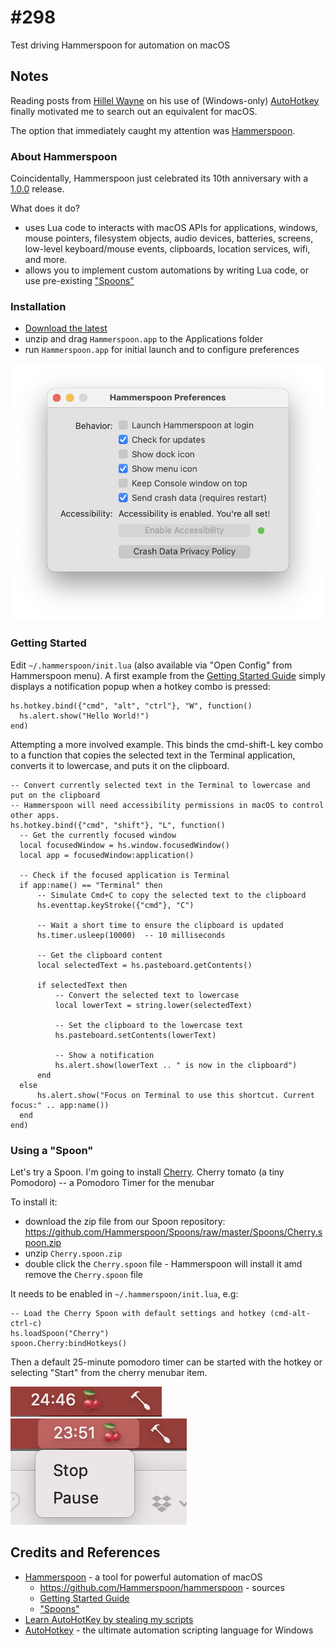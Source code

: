 # #298

Test driving Hammerspoon for automation on macOS

## Notes

Reading posts from [Hillel Wayne](https://www.hillelwayne.com/post/ahk-scripts-project/)
on his use of (Windows-only) [AutoHotkey](https://www.autohotkey.com/)
finally motivated me to search out an equivalent for macOS.

The option that immediately caught my attention was [Hammerspoon](https://www.hammerspoon.org/).

### About Hammerspoon

Coincidentally, Hammerspoon just celebrated its 10th anniversary with a
[1.0.0](https://github.com/Hammerspoon/hammerspoon/releases/tag/1.0.0)
release.

What does it do?

* uses Lua code to interacts with macOS APIs for applications, windows, mouse pointers, filesystem objects, audio devices, batteries, screens, low-level keyboard/mouse events, clipboards, location services, wifi, and more.
* allows you to implement custom automations by writing Lua code, or use pre-existing ["Spoons"](https://www.hammerspoon.org/Spoons/)

### Installation

* [Download the latest](https://github.com/Hammerspoon/hammerspoon/releases/tag/1.0.0)
* unzip and drag `Hammerspoon.app` to the Applications folder
* run `Hammerspoon.app` for initial launch and to configure preferences

![hs_prefs](./assets/hs_prefs.png)

### Getting Started

Edit `~/.hammerspoon/init.lua` (also available via "Open Config" from Hammerspoon menu).
A first example from the [Getting Started Guide](https://www.hammerspoon.org/go/)
simply displays a notification popup when a hotkey combo is pressed:

    hs.hotkey.bind({"cmd", "alt", "ctrl"}, "W", function()
      hs.alert.show("Hello World!")
    end)

Attempting a more involved example. This binds the cmd-shift-L key combo to
a function that  copies the selected text in the Terminal application, converts it to lowercase,
and puts it on the clipboard.

    -- Convert currently selected text in the Terminal to lowercase and put on the clipboard
    -- Hammerspoon will need accessibility permissions in macOS to control other apps.
    hs.hotkey.bind({"cmd", "shift"}, "L", function()
      -- Get the currently focused window
      local focusedWindow = hs.window.focusedWindow()
      local app = focusedWindow:application()

      -- Check if the focused application is Terminal
      if app:name() == "Terminal" then
          -- Simulate Cmd+C to copy the selected text to the clipboard
          hs.eventtap.keyStroke({"cmd"}, "C")

          -- Wait a short time to ensure the clipboard is updated
          hs.timer.usleep(10000)  -- 10 milliseconds

          -- Get the clipboard content
          local selectedText = hs.pasteboard.getContents()

          if selectedText then
              -- Convert the selected text to lowercase
              local lowerText = string.lower(selectedText)

              -- Set the clipboard to the lowercase text
              hs.pasteboard.setContents(lowerText)

              -- Show a notification
              hs.alert.show(lowerText .. " is now in the clipboard")
          end
      else
          hs.alert.show("Focus on Terminal to use this shortcut. Current focus:" .. app:name())
      end
    end)

### Using a "Spoon"

Let's try a Spoon.
I'm going to install [Cherry](https://www.hammerspoon.org/Spoons/Cherry.html).
Cherry tomato (a tiny Pomodoro) -- a Pomodoro Timer for the menubar

To install it:

* download the zip file from our Spoon repository: <https://github.com/Hammerspoon/Spoons/raw/master/Spoons/Cherry.spoon.zip>
* unzip `Cherry.spoon.zip`
* double click the `Cherry.spoon` file - Hammerspoon will install it amd remove the `Cherry.spoon` file

It needs to be enabled in `~/.hammerspoon/init.lua`, e.g:

    -- Load the Cherry Spoon with default settings and hotkey (cmd-alt-ctrl-c)
    hs.loadSpoon("Cherry")
    spoon.Cherry:bindHotkeys()

Then a default 25-minute pomodoro timer can be started with the hotkey or selecting "Start" from the cherry menubar item.

![cherry](./assets/cherry.png)
![cherry2](./assets/cherry2.png)

## Credits and References

* [Hammerspoon](https://www.hammerspoon.org/) - a tool for powerful automation of macOS
    * <https://github.com/Hammerspoon/hammerspoon> - sources
    * [Getting Started Guide](https://www.hammerspoon.org/go/)
    * ["Spoons"](https://www.hammerspoon.org/Spoons/)
* [Learn AutoHotKey by stealing my scripts](https://www.hillelwayne.com/post/ahk-scripts-project/)
* [AutoHotkey](https://www.autohotkey.com/) - the ultimate automation scripting language for Windows
